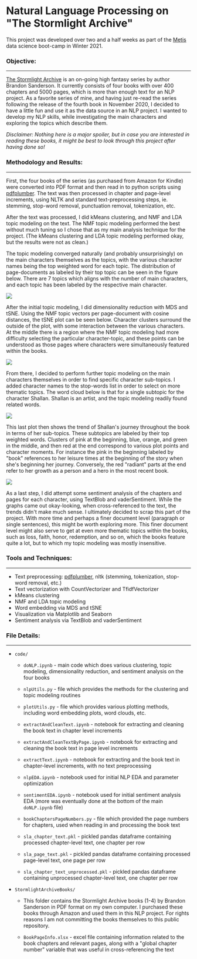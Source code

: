 # Natural Language Processing on "The Stormlight Archive"

This project was developed over two and a half weeks as part of the [Metis](https://www.thisismetis.com/) data science boot-camp in Winter 2021.

### Objective:
---

[The Stormlight Archive](https://www.brandonsanderson.com/the-stormlight-archive-series/) is an on-going high fantasy series by author Brandon Sanderson. It currently consists of four books with over 400 chapters and 5000 pages, which is more than enough text for an NLP project. As a favorite series of mine, and having just re-read the series following the release of the fourth book in November 2020, I decided to have a little fun and use it as the data source in an NLP project. I wanted to develop my NLP skills, while investigating the main characters and exploring the topics which describe them.


*Disclaimer: Nothing here is a major spoiler, but in case you are interested in reading these books, it might be best to look through this project after having done so!*



### Methodology and Results:
---

First, the four books of the series (as purchased from Amazon for Kindle) were converted into PDF format and then read in to python scripts using [pdfplumber](https://github.com/jsvine/pdfplumber). The text was then processed in chapter and page-level increments, using NLTK and standard text-preprocessing steps, ie. stemming, stop-word removal, punctuation removal, tokenization, etc. 

After the text was processed, I did kMeans clustering, and NMF and LDA topic modeling on the text. The NMF topic modeling performed the best without much tuning so I chose that as my main analysis technique for the project. (The kMeans clustering and LDA topic modeling performed okay, but the results were not as clean.)

The topic modeling converged naturally (and probably unsurprisingly) on the main characters themselves as the topics, with the various character names being the top weighted word for each topic. The distribution of page-documents as labeled by their top topic can be seen in the figure below. There are 7 topics which aligns with the number of main characters, and each topic has been labeled by the respective main character.

![](code/Images/ByPage/NMF_AllBooks_ByPage.png)


After the initial topic modeling, I did dimensionality reduction with MDS and tSNE. Using the NMF topic vectors per page-document with cosine distances, the tSNE plot can be seen below. Character clusters surround the outside of the plot, with some interaction between the various characters. At the middle there is a region where the NMF topic modeling had more difficulty selecting the particular character-topic, and these points can be understood as those pages where characters were simultaneously featured within the books.

![](code/Images/ByPage/NMF_tSNE_ByPage.png)


From there, I decided to perform further topic modeling on the main characters themselves in order to find specific character sub-topics. I added character names to the stop-words list in order to select on more thematic topics. The word cloud below is that for a single subtopic for the character Shallan. Shallan is an artist, and the topic modeling readily found related words.

![](code/Images/ByPage/NMF_WordCloud_Shallan_4_ByPage.png)

This last plot then shows the trend of Shallan's journey throughout the book in terms of her sub-topics. These subtopics are labeled by their top weighted words. Clusters of pink at the beginning, blue, orange, and green in the middle, and then red at the end correspond to various plot points and character moments. For instance the pink in the beginning labeled by "book" references to her leisure times at the beginning of the story when she's beginning her journey. Conversely, the red "radiant" parts at the end refer to her growth as a person and a hero in the most recent book.

![](code/Images/ByPage/ShallanJourney_ByPage.png)


As a last step, I did attempt some sentiment analysis of the chapters and pages for each character, using TextBlob and vaderSentiment. While the graphs came out okay-looking, when cross-referenced to the text, the trends didn't make much sense. I ultimately decided to scrap this part of the project. With more time and perhaps a finer document level (paragraph or single sentences), this might be worth exploring more. This finer document level might also serve to get at even more thematic topics within the books, such as loss, faith, honor, redemption, and so on, which the books feature quite a lot, but to which my topic modeling was mostly insensitive.




### Tools and Techniques:
---

- Text preprocessing: [pdfplumber](https://github.com/jsvine/pdfplumber), nltk (stemming, tokenization, stop-word removal, etc.)
- Text vectorization with CountVectorizer and TfidfVectorizer
- kMeans clustering
- NMF and LDA topic modeling
- Word embedding via MDS and tSNE
- Visualization via Matplotlib and Seaborn
- Sentiment analysis via TextBlob and vaderSentiment



### File Details:
---

- `code/`

	- `doNLP.ipynb` - main code which does various clustering, topic modeling, dimensionality reduction, and sentiment analysis on the four books 
	- `nlpUtils.py` - file which provides the methods for the clustering and topic modeling routines
	- `plotUtils.py` - file which provides various plotting methods, including word embedding plots, word clouds, etc.
	- `extractAndCleanText.ipynb` - notebook for extracting and cleaning the book text in chapter level increments
	- `extractAndCleanTextByPage.ipynb` - notebook for extracting and cleaning the book text in page level increments
	- `extractText.ipynb` - notebook for extracting and the book text in chapter-level increments, with no text preprocessing
	- `nlpEDA.ipynb` - notebook used for initial NLP EDA and parameter optimization 
	- `sentimentEDA.ipynb` - notebook used for initial sentiment analysis EDA (more was eventually done at the bottom of the main `doNLP.ipynb` file)
	- `bookChaptersPageNumbers.py` - file which provided the page numbers for chapters, used when reading in and processing the book text

	- `sla_chapter_text.pkl` - pickled pandas dataframe containing processed chapter-level text, one chapter per row
	- `sla_page_text.pkl` - pickled pandas dataframe containing processed page-level text, one page per row
	- `sla_chapter_text_unprocessed.pkl` - pickled pandas dataframe containing unprocessed chapter-level text, one chapter per row



- `StormlightArchiveBooks/`

	- This folder contains the Stormlight Archive books (1-4) by Brandon Sanderson in PDF format on my own computer. I purchased these books through Amazon and used them in this NLP project. For rights reasons I am not committing the books themselves to this public repository.

	- `BookPageInfo.xlsx` - excel file containing information related to the book chapters and relevant pages, along with a "global chapter number" variable that was useful in cross-referencing the text
	
